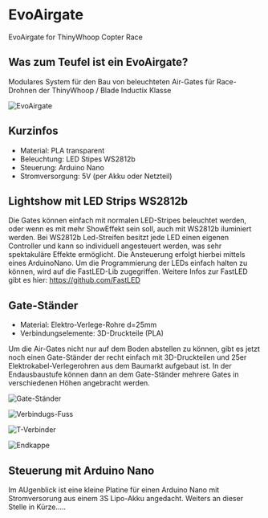 # EvoAirgate
EvoAirgate for ThinyWhoop Copter Race

## Was zum Teufel ist ein EvoAirgate?
Modulares System für den Bau von beleuchteten Air-Gates für Race-Drohnen der ThinyWhoop / Blade Inductix Klasse

![EvoAirgate](/Media/EvoAirGate_01.png)

## Kurzinfos
* Material: PLA transparent
* Beleuchtung: LED Stipes WS2812b
* Steuerung: Arduino Nano
* Stromversorgung: 5V (per Akku oder Netzteil)

## Lightshow mit LED Strips WS2812b
Die Gates können einfach mit normalen LED-Stripes beleuchtet werden, oder wenn es mit mehr ShowEffekt sein soll, auch mit WS2812b iluminiert werden. Bei WS2812b Led-Streifen besitzt jede LED einen eigenen Controller und kann so individuell angesteuert werden, was sehr spektakuläre Effekte ermöglicht. Die Ansteuerung erfolgt hierbei mittels eines ArduinoNano. Um die Programmierung der LEDs einfach halten zu können, wird auf die FastLED-Lib zugegriffen.
Weitere Infos zur FastLED gibt es hier: https://github.com/FastLED

## Gate-Ständer
* Material: Elektro-Verlege-Rohre d=25mm
* Verbindungselemente: 3D-Druckteile (PLA)

Um die Air-Gates nicht nur auf dem Boden abstellen zu können, gibt es jetzt noch einen Gate-Ständer der recht einfach mit 3D-Druckteilen und 25er Elektrokabel-Verlegerohren aus dem Baumarkt aufgebaut ist. In der Endausbaustufe können dann an dem Gate-Ständer mehrere Gates in verschiedenen Höhen angebracht werden.

![Gate-Ständer](/Media/GateStänder_01.png)

![Verbindugs-Fuss](/Media/3Fuss25er_01.png)

![T-Verbinder](/Media/T-Verbinder_01.png)

![Endkappe](/Media/EndKappe_01.png)

## Steuerung mit Arduino Nano
Im AUgenblick ist eine kleine Platine für einen Arduino Nano mit Stromversorung aus einem 3S Lipo-Akku angedacht. Weiters an dieser Stelle in Kürze.....
